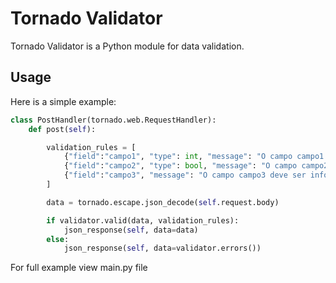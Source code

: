 Tornado Validator
==================

Tornado Validator is a Python module for data validation.

Usage
------------

Here is a simple example:

```python
class PostHandler(tornado.web.RequestHandler):
    def post(self):

        validation_rules = [
            {"field":"campo1", "type": int, "message": "O campo campo1 deve ser um inteiro."},
            {"field":"campo2", "type": bool, "message": "O campo campo2 deve ser booleano."},
            {"field":"campo3", "message": "O campo campo3 deve ser informado."}
        ]

        data = tornado.escape.json_decode(self.request.body)

        if validator.valid(data, validation_rules):
            json_response(self, data=data)
        else:
            json_response(self, data=validator.errors())
```
For full example view main.py file
